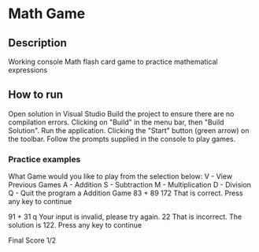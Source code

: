 # Math Game

## Description
Working console Math flash card game to practice mathematical expressions

## How to run
Open solution in Visual Studio
Build the project to ensure there are no compilation errors. Clicking on "Build" in the menu bar, then "Build Solution".
Run the application. Clicking the "Start" button (green arrow) on the toolbar.
Follow the prompts supplied in the console to play games.

### Practice examples
What Game would you like to play from the selection below:
V - View Previous Games
A - Addition
S - Subtraction
M - Multiplication
D - Division
Q - Quit the program
a
 Addition Game
83 + 89
172
That is correct. Press any key to continue

91 + 31
q
Your input is invalid, please try again.
22
That is incorrect. The solution is 122. Press any key to continue

Final Score 1/2
